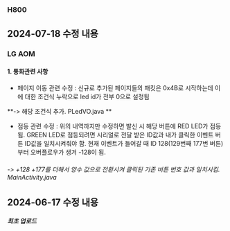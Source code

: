 ### H800

## 2024-07-18 수정 내용

### LG AOM

#### 1. 통화관련 사항
- 페이지 이동 관련 수정 : 신규로 추가된 페이지들의 패킷은 0x4B로 시작하는데 이에 대한 조건식 누락으로 led id가 전부 0으로 설정됨
 
**-> 해당 조건식 추가. PLedVO.java **

- 점등 관련 수정 : 위의 내역까지만 수정하면 발신 시 해당 버튼에 RED LED가 점등됨. GREEN LED로 점등되려면 시리얼로 전달 받은 ID값과 내가 클릭한 이벤트 버튼 ID값을 일치시켜줘야 함. 현재 이벤트가 들어갈 때 ID 128(129번째 177번 버튼)부터 오버플로우가 생겨 -128이 됨.

###### -> +128 +177를 더해서 양수 값으로 전환시켜 클릭된 기존 버튼 번호 값과 일치시킴. MainActivity.java


## 2024-06-17 수정 내용

##### 최초 업로드
